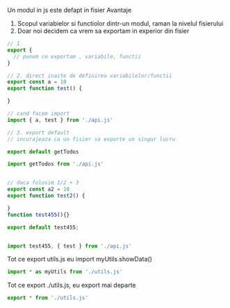 Un modul in js este defapt in fisier
Avantaje
 1. Scopul variabielor si functiolor dintr-un modul, raman la nivelul fisierului
 2. Doar noi decidem ca vrem sa exportam in experior din fisier 


```js
// 1
export {
  // punem ce exportam , variabile, functii
}

// 2. direct inaite de definirea variabilelor/functii
export const a = 10
export function test() {

}

// cand facem import
import { a, test } from './api.js'

// 3. export default
// incurajeaza ca un fisier sa exporte un singur lucru

export default getTodos

import getTodos from './api.js'


// daca folosim 1/2 + 3
export const a2 = 10
export function test2() {

}
function test455(){}

export default test455;


import test455, { test } from './api.js'

```


Tot ce export utils.js eu import 
myUtils.showData()
```js
import * as myUtils from './utils.js'
```

Tot ce export ./utils.js, eu export mai departe
```js
export * from './utils.js'
```